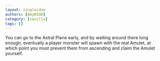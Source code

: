 ```yaml
---
layout: singleidea
authors: [AmyBSOD]
category: [vanilla]
tags: []
---
```

You can go to the Astral Plane early, and by waiting around there long enough, eventually a player monster will spawn with the real Amulet, at which point you must prevent them from ascending and claim the Amulet yourself.
